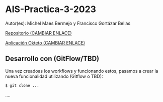 # AIS-Practica-3-2023

Autor(es): Michel Maes Bermejo y Francisco Gortázar Bellas

[Repositorio (CAMBIAR ENLACE)](https://github.com/URJC-AIS/AIS-Practica-3-2023-template)

[Aplicación Okteto (CAMBIAR ENLACE)](https://books-maes95.cloud.okteto.net/)

## Desarrollo con (GitFlow/TBD)

Una vez creadoas los workflows y funcionando estos, pasamos a crear la nueva funcionalidad utilizando (Gitflow o TBD):

```
$ git clone ...
```

....

